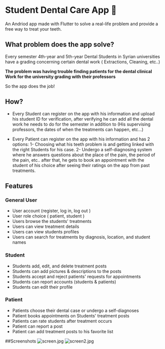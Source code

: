 # Student Dental Care App 🦷

An Andriod app made with Flutter to solve a real-life problem and provide a free way to treat your teeth.

## What problem does the app solve?

Every semester 4th-year and 5th-year Dental Students in Syrian universities have a grading concerning certain dental work ( Extractions, Cleaning, etc..)

**The problem was having trouble finding patients for the dental clinical Work for the university grading with their professors**

So the app does the job!

## How?
- Every Student can register on the app with his information and upload his student ID for verification, after verifying he can add all the dental work he needs to do for the semester in addition to (His supervising professors, the dates of when the treatments can happen, etc...)

- Every Patient can register on the app with his information and has 2 options:
  1- Choosing what his teeth problem is and getting linked with the right Students for his case.
  2- Undergo a self-diagnosing system where he answers questions about the place of the pain, the period of the pain, etc..
   after that, he gets to book an appointment with the student of his choice after seeing their ratings on the app from past treatments.

## Features

### General User
- User account (register, log in, log out )
- User role choice ( patient, student )
- Users browse the students' treatments 
- Users can view treatment details
- Users can view students profiles
- Users can search for treatments by diagnosis, location, and student names

### Student
- Students add, edit, and delete treatment posts
- Students can add pictures & descriptions to the posts
- Students accept and reject patients' requests for appointments
- Students can report accounts (students & patients)
- Students can edit their profile

### Patient
- Patients choose their dental case or undergo a self-diagnoses
- Patient books appointments on Students' treatment posts 
- Patients can rate students after treatment occurs
- Patient can report a post
- Patient can add treatment posts to his favorite list

##Screenshots
![screen.jpg](https://imgur.com/rCJnfCN)
![screen2.jpg](https://imgur.com/VDIWbXb)


  
